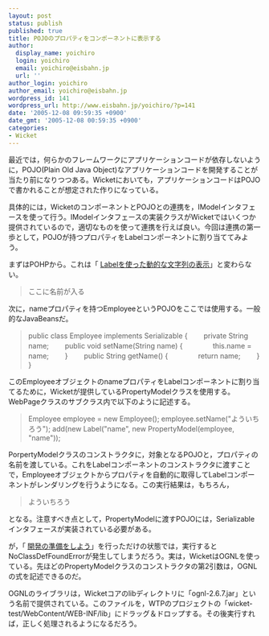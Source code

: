 ```yaml
---
layout: post
status: publish
published: true
title: POJOのプロパティをコンポーネントに表示する
author:
  display_name: yoichiro
  login: yoichiro
  email: yoichiro@eisbahn.jp
  url: ''
author_login: yoichiro
author_email: yoichiro@eisbahn.jp
wordpress_id: 141
wordpress_url: http://www.eisbahn.jp/yoichiro/?p=141
date: '2005-12-08 09:59:35 +0900'
date_gmt: '2005-12-08 00:59:35 +0900'
categories:
- Wicket
---
```


最近では，何らかのフレームワークにアプリケーションコードが依存しないように，POJO(Plain Old Java Object)なアプリケーションコードを開発することが当たり前になりつつある。Wicketにおいても，アプリケーションコードはPOJOで書かれることが想定された作りになっている。

具体的には，WicketのコンポーネントとPOJOとの連携を，IModelインタフェースを使って行う。IModelインタフェースの実装クラスがWicketではいくつか提供されているので，適切なものを使って連携を行えば良い。今回は連携の第一歩として，POJOが持つプロパティをLabelコンポーネントに割り当ててみよう。

まずはPOHPから。これは「
[Labelを使った動的な文字列の表示](http://www.eisbahn.jp/yoichiro/2005/12/label.html)」と変わらない。

>ここに名前が入る


次に，nameプロパティを持つEmployeeというPOJOをここでは使用する。一般的なJavaBeansだ。

>public class Employee implements 
Serializable {
　　private String name;
　　public void setName(String name) {
　　　　this.name = name;
　　}
　　public String getName() {
　　　　return name;
　　}
}


このEmployeeオブジェクトのnameプロパティをLabelコンポーネントに割り当てるために，Wicketが提供しているPropertyModelクラスを使用する。WebPageクラスのサブクラス内で以下のように記述する。

>Employee employee = new Employee();
employee.setName("よういちろう");
add(new Label("name", new 
PropertyModel(employee, "name"));


PorpertyModelクラスのコンストラクタに，対象となるPOJOと，プロパティの名前を渡している。これをLabelコンポーネントのコンストラクタに渡すことで，Employeeオブジェクトからプロパティを自動的に取得してLabelコンポーネントがレンダリングを行うようになる。この実行結果は，もちろん，

>よういちろう


となる。注意すべき点として，PropertyModelに渡すPOJOには，Serializableインタフェースが実装されている必要がある。

が，「
[開発の準備をしよう](http://www.eisbahn.jp/yoichiro/2005/12/post_121.html)」を行っただけの状態では，実行するとNoClassDefFoundErrorが発生してしまうだろう。実は，WicketはOGNLを使っている。先ほどのPropertyModelクラスのコンストラクタの第2引数は，OGNLの式を記述できるのだ。

OGNLのライブラリは，Wicketコアのlibディレクトリに「ognl-2.6.7.jar」という名前で提供されている。このファイルを，WTPのプロジェクトの「wicket-test/WebContent/WEB-INF/lib」にドラッグ＆ドロップする。その後実行すれば，正しく処理されるようになるだろう。
